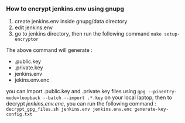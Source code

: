 ### How to encrypt jenkins.env using gnupg
1. create jenkins.env inside gnupg/data directory
2. edit jenkins.env
3. go to jenkins directory, then run the following command
`make setup-encryptor`

The above command will generate :
- .public.key
- .private.key
- jenkins.env
- jekins.env.enc

you can import .public.key and .private.key files using `gpg --pinentry-mode=loopback --batch --import .*.key` on your local laptop, then to decrypt <i>jenkins.env.enc</i>, you can run the following command :
`decrypt_gpg_files.sh jenkins.env jenkins.env.enc generate-key-config.txt`
